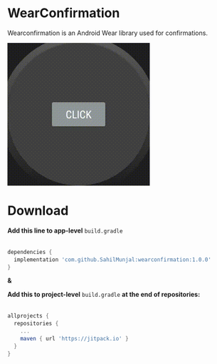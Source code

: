# WearConfirmation
Wearconfirmation is an Android Wear library used for confirmations.

<img src="images/demo.gif" align="center"/>

# Download

**Add this line to app-level** `build.gradle`

```gradle

dependencies {
  implementation 'com.github.SahilMunjal:wearconfirmation:1.0.0'
}
```

**&**

**Add this to project-level** `build.gradle` **at the end of repositories:**

```gradle

allprojects {
  repositories {
    ...
    maven { url 'https://jitpack.io' }
  }
}
